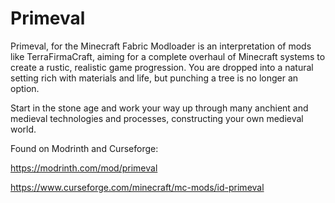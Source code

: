 # Primeval

Primeval, for the Minecraft Fabric Modloader is an interpretation of mods like TerraFirmaCraft, aiming for a complete overhaul of Minecraft systems to create a rustic, realistic game progression. You are dropped into a natural setting rich with materials and life, but punching a tree is no longer an option. 

Start in the stone age and work your way up through many anchient and medieval technologies and processes, constructing your own medieval world.

Found on Modrinth and Curseforge:

https://modrinth.com/mod/primeval

https://www.curseforge.com/minecraft/mc-mods/id-primeval


